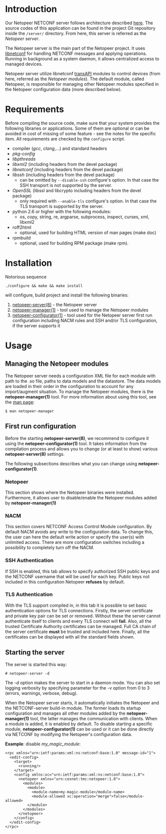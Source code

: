 # Introduction #

Our Netopeer NETCONF server follows architecture described [here](http://libnetconf.googlecode.com/git/doc/doxygen/html/da/db3/server.html). The source codes of this application can be found in the project Git repository inside the `/server/` directory. From here, this server is referred as the _Netopeer server_.

The Netopeer server is the main part of the Netopeer project.
It uses [libnetconf](https://code.google.com/p/libnetconf/) for handling NETCONF messages and applying operations. Running in background as a system daemon, it allows centralized access to managed devices.

Netopeer server utilize libnetconf [transAPI](http://libnetconf.googlecode.com/git/doc/doxygen/html/d9/d25/transapi.html) modules to control devices (from here, referred as the _Netopeer modules_). The default module, called Netopeer, is responsible for managing other Netopeer modules specified in the Netopeer configuration data (more described below).

# Requirements #

Before compiling the source code, make sure that your system provides the following libraries or applications. Some of them are optional or can be avoided in cost of missing of some feature - see the notes for the specific item. All requirements are checked by the `configure` script.

  * compiler (_gcc_, _clang_,...) and standard headers
  * _pkg-config_
  * _libpthreads_
  * _libxml2_ (including headers from the devel package)
  * _libnetconf_ (including headers from the devel package)
  * _libssh_ (including headers from the devel package)
    * can be omitted by `--disable-ssh` configure's option. In that case the SSH transport is not supported by the server.
  * _OpenSSL_ (libssl and libcrypto including headers from the devel package)
    * only required with `--enable-tls` configure's option. In that case the TLS transport is supported by the server.
  * python 2.6 or higher with the following modules:
    * os, copy, string, re, argparse, subprocess, inspect, curses, xml, libxml2
  * roff2html
    * optional, used for building HTML version of man pages (make doc)
  * rpmbuild
    * optional, used for building RPM package (make rpm).

# Installation #

Notorious sequence
```
./configure && make && make install
```
will configure, build project and install the following binaries:
  1. [netopeer-server(8)](http://netopeer.googlecode.com/git/server/netopeer-server.8.html) - the Netopeer server
  1. [netopeer-manager(1)](http://netopeer.googlecode.com/git/server/manager/netopeer-manager.1.html) - tool used to manage the Netopeer modules
  1. [netopeer-configurator(1)](http://netopeer.googlecode.com/git/server/configurator/netopeer-configurator.1.html) - tool used for the Netopeer server first run configuration including NACM rules and SSH and/or TLS configuration, if the server supports it

# Usage #
## Managing the Netopeer modules ##
The Netopeer server needs a configuration XML file for each module with path to the .so file, paths to data models and the datastore. The data models are loaded in their order in the configuration to account for any import/augment situation. To manage the Netopeer modules, there is the **netopeer-manager(1)** tool. For more information about using this tool, see the [man page](http://netopeer.googlecode.com/git/server/manager/netopeer-manager.1.html):
```
$ man netopeer-manager
```

## First run configuration ##
Before the starting **netopeer-server(8)**, we recommend to configure it using the **netopeer-configurator(1)** tool. It takes information from the compilation process and allows you to change (or at least to show) various **netopeer-server(8)** settings.

The following subsections describes what you can change using **netopeer-configurator(1)**.

### Netopeer ###
This section shows where the Netopeer binaries were installed. Furthermore, it allows user to disable/enable the Netopeer modules added by **netopeer-manager(1)**

### NACM ###
This section covers NETCONF Access Control Module configuration. By default NACM avoids any write to the configuration data. To change this, the user can here the default write action or specify the user(s) with unlimited access. There are more configuration switches including a possibility to completely turn off the NACM.

### SSH Authentication ###
If SSH is enabled, this tab allows to specify authorized SSH public keys and the NETCONF username that will be used for each key. Public keys not included in this configuration Netopeer **refuses** by default.

### TLS Authentication ###
With the TLS support compiled in, in this tab it is possible to set basic authentication options for TLS connections. Firstly, the server certificate and private key pair can be set or removed. Without these the server cannot authenticate itself to clients and every TLS connect will **fail**. Also, all the trusted Certificate Authority certificates can be managed. Full CA chain of the server certificate **must** be trusted and included here. Finally, all the certificates can be displayed with all the standard fields shown.

## Starting the server ##
The server is started this way:
```
# netopeer-server -d
```

The _-d_ option makes the server to start in a daemon mode. You can also set logging verbosity by specifying parameter for the _-v_ option from 0 to 3 (errors, warnings, verbose, debug).

When the Netopeer server starts, it automatically initiates the Netopeer and the NETCONF-server build-in module. The former loads its startup configuration and manages all other modules added by the **netopeer-manager(1)** tool, the latter manages the communication with clients. When a module is added, it is enabled by default. To disable starting a specific module, **netopeer-configurator(1)** can be used or it can be done directly via NETCONF by modifying the Netopeer's configuration data.

**Example**: disable _my\_magic\_module_:
```
<rpc xmlns="urn:ietf:params:xml:ns:netconf:base:1.0" message-id="1">
  <edit-config>
    <target>
      <running/>
    </target>
    <config xmlns:xc="urn:ietf:params:xml:ns:netconf:base:1.0">
      <netopeer xmlns="urn:cesnet:tmc:netopeer:1.0">
        <modules>
          <module>
            <module-name>my-magic-module</module-name>
            <module-allowed xc:operation="merge">false</module-allowed>
          </module>
        </modules>
      </netopeer>
    </config>
  </edit-config>
</rpc>
```